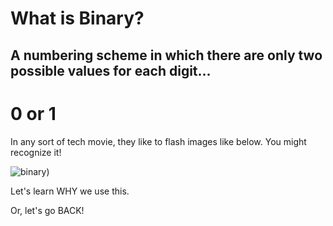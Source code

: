 # What is Binary?

## A numbering scheme in which there are only two possible values for each digit...

# 0 or 1

In any sort of tech movie, they like to flash images like below. You might recognize it!

![binary](https://github.com/user-attachments/assets/b86bf016-c2c8-49fc-a895-71ce5e4a21c0))

Let's learn WHY we use this.

Or, let's go BACK!
